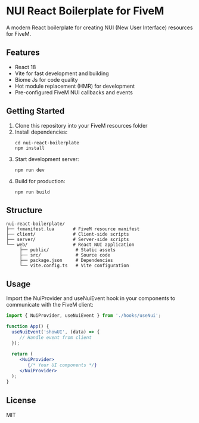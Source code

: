 # NUI React Boilerplate for FiveM

A modern React boilerplate for creating NUI (New User Interface) resources for FiveM.

## Features

- React 18 
- Vite for fast development and building
- Biome Js for code quality
- Hot module replacement (HMR) for development
- Pre-configured FiveM NUI callbacks and events

## Getting Started

1. Clone this repository into your FiveM resources folder
2. Install dependencies:
    ```
    cd nui-react-boilerplate
    npm install
    ```
3. Start development server:
    ```
    npm run dev
    ```
4. Build for production:
    ```
    npm run build
    ```

## Structure

```
nui-react-boilerplate/
├── fxmanifest.lua       # FiveM resource manifest
├── client/              # Client-side scripts
├── server/              # Server-side scripts
└── web/                 # React NUI application
     ├── public/          # Static assets
     ├── src/             # Source code
     ├── package.json     # Dependencies
     └── vite.config.ts   # Vite configuration
```

## Usage

Import the NuiProvider and useNuiEvent hook in your components to communicate with the FiveM client:

```jsx
import { NuiProvider, useNuiEvent } from './hooks/useNui';

function App() {
  useNuiEvent('showUI', (data) => {
     // Handle event from client
  });
  
  return (
     <NuiProvider>
        {/* Your UI components */}
     </NuiProvider>
  );
}
```

## License

MIT
